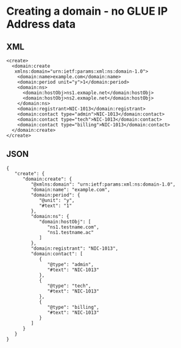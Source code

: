 
# Creating a domain - no GLUE IP Address data

## XML

    <create>
      <domain:create
       xmlns:domain="urn:ietf:params:xml:ns:domain-1.0">
        <domain:name>example.com</domain:name>
        <domain:period unit="y">1</domain:period>
        <domain:ns>
          <domain:hostObj>ns1.exmaple.net</domain:hostObj>
          <domain:hostObj>ns2.exmaple.net</domain:hostObj>
        </domain:ns>
        <domain:registrant>NIC-1013</domain:registrant>
        <domain:contact type="admin">NIC-1013</domain:contact>
        <domain:contact type="tech">NIC-1013</domain:contact>
        <domain:contact type="billing">NIC-1013</domain:contact>
      </domain:create>
    </create>

## JSON
	{
	   "create": {
		  "domain:create": {
			 "@xmlns:domain": "urn:ietf:params:xml:ns:domain-1.0",
			 "domain:name": "example.com",
			 "domain:period": {
				"@unit": "y",
				"#text": "1"
			 },
			 "domain:ns": {
				"domain:hostObj": [
				   "ns1.testname.com",
				   "ns1.testname.ac"
				]
			 },
			 "domain:registrant": "NIC-1013",
			 "domain:contact": [
				{
				   "@type": "admin",
				   "#text": "NIC-1013"
				},
				{
				   "@type": "tech",
				   "#text": "NIC-1013"
				},
				{
				   "@type": "billing",
				   "#text": "NIC-1013"
				}
			 ]
		  }
	   }
	}
